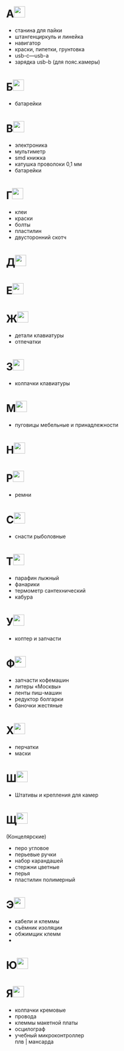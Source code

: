 # A<img src="https://upload.wikimedia.org/wikipedia/commons/d/d3/ВМФ_Аз.svg" width="30"/>

- станина для пайки
- штангенциркуль и линейка
- навигатор
- краски, пипетки, грунтовка
- usb-c—usb-a
- зарядка usb-b (для пояс.камеры)



# Б<img src="https://upload.wikimedia.org/wikipedia/commons/a/a6/ВМФ_Буки.svg" width="30"/>

- батарейки

# В<img src="https://upload.wikimedia.org/wikipedia/commons/6/66/ВМФ_Веди.svg" width="30"/>
- электроника
- мультиметр
- smd книжка
- катушка проволоки 0,1 мм
- батарейки

# Г<img src="https://upload.wikimedia.org/wikipedia/commons/5/5e/ВМФ_Глаголь.svg" width="30"/>
- клеи
- краски
- болты
- пластилин
- двусторонний скотч 

# Д<img src="https://upload.wikimedia.org/wikipedia/commons/6/61/ВМФ_Добро.svg" width="30"/>

# E<img src="https://upload.wikimedia.org/wikipedia/commons/1/12/ВМФ_Есть.svg" width="30"/>

# Ж<img src="https://upload.wikimedia.org/wikipedia/commons/e/e7/ВМФ_Живете.svg" width="30"/>
- детали клавиатуры
- отпечатки

# З<img src="https://upload.wikimedia.org/wikipedia/commons/7/76/ВМФ_Земля.svg" width="30"/>
- колпачки клавиатуры

# М<img src="https://upload.wikimedia.org/wikipedia/commons/b/b2/ВМФ_Мыслете.svg" width="30"/>
- пуговицы мебельные и принадлежности

# Н<img src="https://upload.wikimedia.org/wikipedia/commons/2/2d/ВМФ_Наш.svg" width="30"/>

# Р<img src="https://upload.wikimedia.org/wikipedia/commons/f/fa/ВМФ_Рцы.svg" width="30"/>
- ремни

# С<img src="https://upload.wikimedia.org/wikipedia/commons/9/9a/ВМФ_Слово.svg" width="30"/>
- снасти рыболовные

# Т<img src="https://upload.wikimedia.org/wikipedia/commons/b/b1/ВМФ_Твердо.svg" width="30"/>
- парафин лыжный 
- фанарики
- термометр сантехнический
- кабура

# У<img src="https://upload.wikimedia.org/wikipedia/commons/0/0a/ВМФ_Ухо.svg" width="30"/>
- коптер и запчасти

# Ф<img src="https://upload.wikimedia.org/wikipedia/commons/1/11/ВМФ_Ферт.svg" width="30"/>
- запчасти кофемашин
- литеры «Москвы»
- ленты пиш-машин
- редуктор болгарки
- баночки жестяные

# Х<img src="https://upload.wikimedia.org/wikipedia/commons/6/60/ВМФ_Ха.svg" width="30"/>
- перчатки
- маски

# Ш<img src="https://upload.wikimedia.org/wikipedia/commons/4/43/ВМФ_Шапка.svg" width="30"/>
- Штативы и крепления для камер

# Щ<img src="https://upload.wikimedia.org/wikipedia/commons/b/ba/ВМФ_Ща.svg" width="30"/>
(Концелярские)
- перо угловое 
- перьевые ручки
- набор карандашей
- стержни цветные
- перья
- пластилин полимерный  


# Э<img src="https://upload.wikimedia.org/wikipedia/commons/8/80/ВМФ_Э_оборотное.svg" width="30"/>
- кабели и клеммы
- съёмник изоляции
- обжимщик клемм
- 

# Ю<img src="https://upload.wikimedia.org/wikipedia/commons/2/23/ВМФ_Юла.svg" width="30"/>

# Я<img src="https://upload.wikimedia.org/wikipedia/commons/3/3a/ВМФ_Яко.svg" width="30"/>
- колпачки кремовые
- провода
- клеммы макетной платы
- осцилограф
- учебный микроконтроллер  
плв | мансарда
